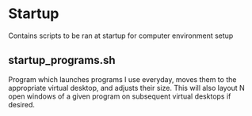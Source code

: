 # Startup

Contains scripts to be ran at startup for computer environment setup

## startup_programs.sh

Program which launches programs I use everyday, moves them to the appropriate virtual desktop, and adjusts their size. This will also layout N open windows of a given program on subsequent virtual desktops if desired.
